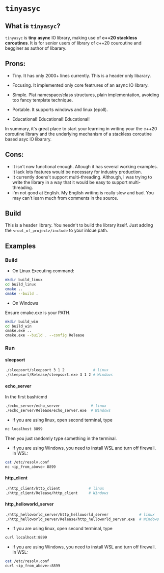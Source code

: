 
# `tinyasyc`

## What is `tinyasyc`?

`tinyasyc` is **tiny** **async** IO library, making use of **c++20 stackless coroutines**. It is for senior users of library of c++20 couroutine and begginer as author of libarary.

## Prons:

* Tiny. It has only 2000+ lines currently. This is a header only libarary.

* Focusing. It implemented only core featrures of an async IO library.

* Simple. Plat namespace/class structures, plain implementation, avoiding too fancy template technique.

* Portable. It supports windows and linux (epoll). 

* Educational! Educational! Educational!
 
In summary, it's great place to start your learning in writing your the c++20 coroutine library and the underlying mechanism of a stackless coroutine based asyc IO libarary.

## Cons:
* It isn't now functional enough. Altough it has several working examples. It lack lots features would be necessary for industry production.
* It currently doens't support multi-threading. Although, I was trying to write the library in a way that it would be easy to support multi-threading.
* I'm not good at English. My English writing is really slow and bad. You may can't learn much from comments in the source.

## Build

This is a header library. You needn't to build the library itself. Just adding the `<root_of_project>/include` to your inlcue path.

## Examples

### Build
* On Linux
Executing command:
```bash
mkdir build_linux
cd build_linux
cmake ..
cmake --build .
```
* On Windows

Ensure cmake.exe is your PATH.
```bash
mkdir build_win
cd build_win
cmake.exe ..
cmake.exe --build . --config Release
```

### Run
#### sleepsort
```bash
./sleepsort/sleepsort 3 1 2             # linux
./sleepsort/Release/sleepsort.exe 3 1 2 # Windows
```

#### echo_server
In the first bash/cmd
```bash
./echo_server/echo_server              # linux
./echo_server/Release/echo_server.exe  # Windows
```

* If you are using linux, open second terminal, type
```bash
nc localhost 8899
```
Then you just randomly type something in the terminal.
* If you are using Windows, you need to install WSL and turn off firewall. In WSL:
```bash
cat /etc/resolv.conf
nc <ip_from_above> 8899
```

#### http_client
```bash
./http_client/http_client             # linux
./http_client/Release/http_client     # Windows
```

#### http_helloworld_server
```bash
./http_helloworld_server/http_helloworld_server              # linux
./http_helloworld_server/Release/http_helloworld_server.exe  # Windows
```

* If you are using linux, open second terminal, type
```bash
curl localhost:8899
```
* If you are using Windows, you need to install WSL and turn off firewall. In WSL:
```bash
cat /etc/resolv.conf
curl <ip_from_above>:8899
```
